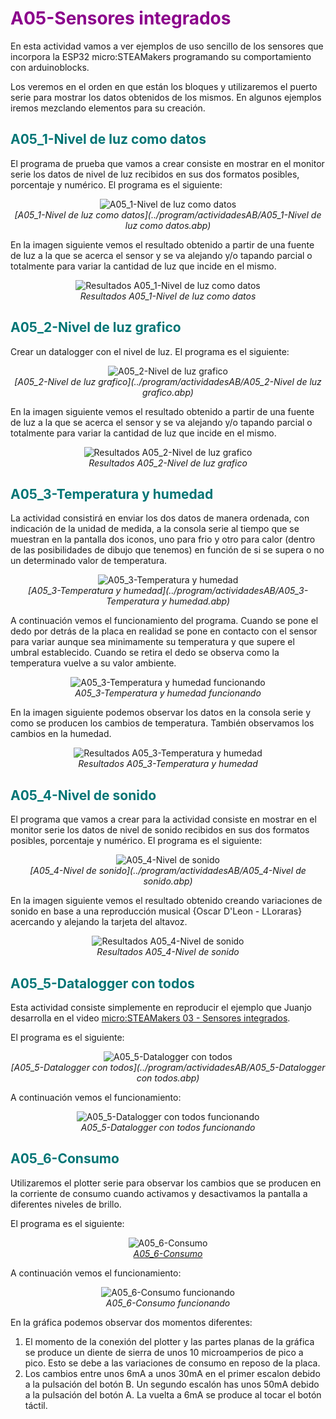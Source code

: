 # <FONT COLOR=#8B008B>A05-Sensores integrados</font>
En esta actividad vamos a ver ejemplos de uso sencillo de los sensores que incorpora la ESP32 micro:STEAMakers programando su comportamiento con arduinoblocks.

Los veremos en el orden en que están los bloques y utilizaremos el puerto serie para mostrar los datos obtenidos de los mismos. En algunos ejemplos iremos mezclando elementos para su creación.

## <FONT COLOR=#007575>**A05_1-Nivel de luz como datos**</font>
El programa de prueba que vamos a crear consiste en mostrar en el monitor serie los datos de nivel de luz recibidos en sus dos formatos posibles, porcentaje y numérico. El programa es el siguiente:

<center>

![A05_1-Nivel de luz como datos](../img/actividadesAB/A05_1.png)  
*[A05_1-Nivel de luz como datos](../program/actividadesAB/A05_1-Nivel de luz como datos.abp)*

</center>

En la imagen siguiente vemos el resultado obtenido a partir de una fuente de luz a la que se acerca el sensor y se va alejando y/o tapando parcial o totalmente para variar la cantidad de luz que incide en el mismo.

<center>

![Resultados A05_1-Nivel de luz como datos](../img/actividadesAB/A05_1R.png)  
*Resultados A05_1-Nivel de luz como datos*

</center>

## <FONT COLOR=#007575>**A05_2-Nivel de luz grafico**</font>
Crear un datalogger con el nivel de luz. El programa es el siguiente:

<center>

![A05_2-Nivel de luz grafico](../img/actividadesAB/A05_2.png)  
*[A05_2-Nivel de luz grafico](../program/actividadesAB/A05_2-Nivel de luz grafico.abp)*

</center>

En la imagen siguiente vemos el resultado obtenido a partir de una fuente de luz a la que se acerca el sensor y se va alejando y/o tapando parcial o totalmente para variar la cantidad de luz que incide en el mismo.

<center>

![Resultados A05_2-Nivel de luz grafico](../img/actividadesAB/A05_2R.png)  
*Resultados A05_2-Nivel de luz grafico*

</center>

## <FONT COLOR=#007575>**A05_3-Temperatura y humedad**</font>
La actividad consistirá en enviar los dos datos de manera ordenada, con indicación de la unidad de medida, a la consola serie al tiempo que se muestran en la pantalla dos iconos, uno para frio y otro para calor (dentro de las posibilidades de dibujo que tenemos) en función de si se supera o no un determinado valor de temperatura.

<center>

![A05_3-Temperatura y humedad](../img/actividadesAB/A05_3.png)  
*[A05_3-Temperatura y humedad](../program/actividadesAB/A05_3-Temperatura y humedad.abp)*

</center>

A continuación vemos el funcionamiento del programa. Cuando se pone el dedo por detrás de la placa en realidad se pone en contacto con el sensor para variar aunque sea minimamente su temperatura y que supere el umbral establecido. Cuando se retira el dedo se observa como la temperatura vuelve a su valor ambiente.

<center>

![A05_3-Temperatura y humedad funcionando](../img/actividadesAB/A05_3.gif)  
*A05_3-Temperatura y humedad funcionando*

</center>

En la imagen siguiente podemos observar los datos en la consola serie y como se producen los cambios de temperatura. También observamos los cambios en la humedad.

<center>

![Resultados A05_3-Temperatura y humedad](../img/actividadesAB/A05_3R.png)  
*Resultados A05_3-Temperatura y humedad*

</center>

## <FONT COLOR=#007575>**A05_4-Nivel de sonido**</font>
El programa que vamos a crear para la actividad consiste en mostrar en el monitor serie los datos de nivel de sonido recibidos en sus dos formatos posibles, porcentaje y numérico. El programa es el siguiente:

<center>

![A05_4-Nivel de sonido](../img/actividadesAB/A05_4.png)  
*[A05_4-Nivel de sonido](../program/actividadesAB/A05_4-Nivel de sonido.abp)*

</center>

En la imagen siguiente vemos el resultado obtenido creando variaciones de sonido en base a una reproducción musical {Oscar D'Leon - LLoraras} acercando y alejando la tarjeta del altavoz.

<center>

![Resultados A05_4-Nivel de sonido](../img/actividadesAB/A05_1R.png)  
*Resultados A05_4-Nivel de sonido*

</center>

## <FONT COLOR=#007575>**A05_5-Datalogger con todos**</font>
Esta actividad consiste simplemente en reproducir el ejemplo que Juanjo desarrolla en el video [micro:STEAMakers 03 - Sensores integrados](https://www.youtube.com/watch?v=AJ6wFrjaN3k&list=PL1pKD-Bz2QBApBvH9_3hjr5Q6sORXN11h&index=3).

El programa es el siguiente:

<center>

![A05_5-Datalogger con todos](../img/actividadesAB/A05_5.png)  
*[A05_5-Datalogger con todos](../program/actividadesAB/A05_5-Datalogger con todos.abp)*

</center>

A continuación vemos el funcionamiento:

<center>

![A05_5-Datalogger con todos funcionando](../img/actividadesAB/A05_5.gif)  
*A05_5-Datalogger con todos funcionando*

</center>

## <FONT COLOR=#007575>**A05_6-Consumo**</font>
Utilizaremos el plotter serie para observar los cambios que se producen en la corriente de consumo cuando activamos y desactivamos la pantalla a diferentes niveles de brillo.

El programa es el siguiente:

<center>

![A05_6-Consumo](../img/actividadesAB/A05_6.png)  
*[A05_6-Consumo](../program/actividadesAB/A05_6-Consumo.abp)*

</center>

A continuación vemos el funcionamiento:

<center>

![A05_6-Consumo funcionando](../img/actividadesAB/A05_6.gif)  
*A05_6-Consumo funcionando*

</center>

En la gráfica podemos observar dos momentos diferentes:

1. El momento de la conexión del plotter y las partes planas de la gráfica se produce un diente de sierra de unos 10 microamperios de pico a pico. Esto se debe a las variaciones de consumo en reposo de la placa.
2. Los cambios entre unos 6mA a unos 30mA en el primer escalon debido a la pulsación del botón B. Un segundo escalón has unos 50mA debido a la pulsación del botón A. La vuelta a 6mA se produce al tocar el botón táctil.

